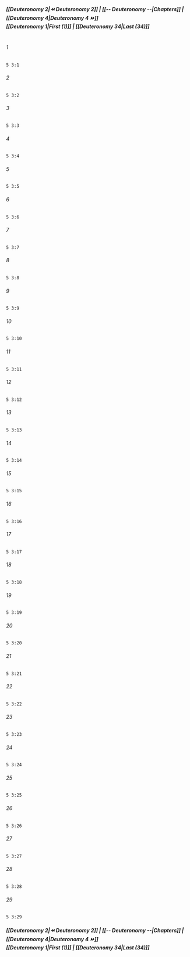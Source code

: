 
##### **[[Deuteronomy 2|⏪ Deuteronomy 2]] | [[-- Deuteronomy --|Chapters]] | [[Deuteronomy 4|Deuteronomy 4 ⏩]]**<br>**[[Deuteronomy 1|First (1)]] | [[Deuteronomy 34|Last (34)]]**<br><br>

###### 1
``` verse
5 3:1
```
###### 2
``` verse
5 3:2
```
###### 3
``` verse
5 3:3
```
###### 4
``` verse
5 3:4
```
###### 5
``` verse
5 3:5
```
###### 6
``` verse
5 3:6
```
###### 7
``` verse
5 3:7
```
###### 8
``` verse
5 3:8
```
###### 9
``` verse
5 3:9
```
###### 10
``` verse
5 3:10
```
###### 11
``` verse
5 3:11
```
###### 12
``` verse
5 3:12
```
###### 13
``` verse
5 3:13
```
###### 14
``` verse
5 3:14
```
###### 15
``` verse
5 3:15
```
###### 16
``` verse
5 3:16
```
###### 17
``` verse
5 3:17
```
###### 18
``` verse
5 3:18
```
###### 19
``` verse
5 3:19
```
###### 20
``` verse
5 3:20
```
###### 21
``` verse
5 3:21
```
###### 22
``` verse
5 3:22
```
###### 23
``` verse
5 3:23
```
###### 24
``` verse
5 3:24
```
###### 25
``` verse
5 3:25
```
###### 26
``` verse
5 3:26
```
###### 27
``` verse
5 3:27
```
###### 28
``` verse
5 3:28
```
###### 29
``` verse
5 3:29
```

##### **[[Deuteronomy 2|⏪ Deuteronomy 2]] | [[-- Deuteronomy --|Chapters]] | [[Deuteronomy 4|Deuteronomy 4 ⏩]]**<br>**[[Deuteronomy 1|First (1)]] | [[Deuteronomy 34|Last (34)]]**
